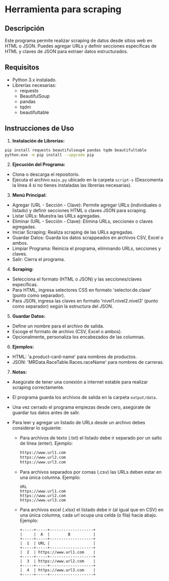 # Herramienta para scraping

## Descripción

Este programa permite realizar scraping de datos desde sitios web en HTML o JSON. Puedes agregar URLs y definir secciones específicas de HTML y claves de JSON para extraer datos estructurados.

## Requisitos

- Python 3.x instalado.
- Librerías necesarias:
  - requests
  - BeautifulSoup
  - pandas
  - tqdm
  - beautifultable

## Instrucciones de Uso

1. **Instalación de Librerías:**

```bash
pip install requests beautifulsoup4 pandas tqdm beautifultable
python.exe -m pip install --upgrade pip
```

2. **Ejecución del Programa:**

- Clona o descarga el repositorio.
- Ejecuta el archivo `main.py` ubicado en la carpeta `script-s` (Descomenta la línea 4 si no tienes instaladas las librerías necesarias).

3. **Menú Principal:**

- Agregar (URL - Sección - Clave): Permite agregar URLs (individuales o listado) y definir secciones HTML o claves JSON para scraping.
- Listar URLs: Muestra las URLs agregadas.
- Eliminar (URL - Sección - Clave): Elimina URLs, secciones o claves agregadas.
- Iniciar Scraping: Realiza scraping de las URLs agregadas.
- Guardar Datos: Guarda los datos scrappeados en archivos CSV, Excel o ambos.
- Limpiar Programa: Reinicia el programa, eliminando URLs, secciones y claves.
- Salir: Cierra el programa.

4. **Scraping:**

- Selecciona el formato (HTML o JSON) y las secciones/claves específicas.
- Para HTML, ingresa selectores CSS en formato 'selector.de.clase' (punto como separador).
- Para JSON, ingresa las claves en formato 'nivel1.nivel2.nivel3' (punto como separador) según la estructura del JSON.

5. **Guardar Datos:**

- Define un nombre para el archivo de salida.
- Escoge el formato de archivo (CSV, Excel o ambos).
- Opcionalmente, personaliza los encabezados de las columnas.

6. **Ejemplos:**

- HTML: 'a.product-card-name' para nombres de productos.
- JSON: 'MRData.RaceTable.Races.raceName' para nombres de carreras.

7. **Notas:**

- Asegúrate de tener una conexión a internet estable para realizar scraping correctamente.
- El programa guarda los archivos de salida en la carpeta `output/data`.
- Una vez cerrado el programa empiezas desde cero, asegúrate de guardar tus datos antes de salir.
- Para leer y agregar un listado de URLs desde un archivo debes considerar lo siguiente:

  - Para archivos de texto (.txt) el listado debe ir separado por un salto de línea (enter). Ejemplo:
    ```txt
    https://www.url1.com
    https://www.url2.com
    https://www.url3.com
    ```
  - Para archivos separados por comas (.csv) las URLs deben estar en una única columna. Ejemplo:
    ```csv
    URL
    https://www.url1.com
    https://www.url2.com
    https://www.url3.com
    ```
  - Para archivos excel (.xlsx) el listado debe ir (al igual que en CSV) en una única columna, cada url ocupa una celda (o fila) hacia abajo. Ejemplo:
    ```xlsx
    +-----+-----+-------------------+
    |     |  A  |        B          |
    +-----+-----+-------------------+
    |  1  | URL |                   |
    +-----+-----+-------------------+
    |  2  | https://www.url1.com    |
    +-----+-----+-------------------+
    |  3  | https://www.url2.com    |
    +-----+-----+-------------------+
    |  4  | https://www.url3.com    |
    +-----+-----+-------------------+
    ```
